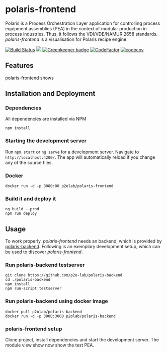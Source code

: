 # polaris-frontend
Polaris is a Process Orchestration Layer application for controlling process equipment assemblies (PEA) in the context of modular production in process industries. Thus, it follows the VDI/VDE/NAMUR 2658 standards. *polaris-frontend* is a visualisation for Polaris recipe engine.

[![Build Status](https://cloud.drone.io/api/badges/p2o-lab/polaris-frontend/status.svg)](https://cloud.drone.io/p2o-lab/polaris-frontend) [![](https://images.microbadger.com/badges/version/p2olab/polaris-frontend.svg)](https://microbadger.com/images/p2olab/polaris-frontend) [![Greenkeeper badge](https://badges.greenkeeper.io/p2o-lab/polaris-frontend.svg)](https://greenkeeper.io/) [![CodeFactor](https://www.codefactor.io/repository/github/p2o-lab/polaris-frontend/badge)](https://www.codefactor.io/repository/github/p2o-lab/polaris-frontend) [![codecov](https://codecov.io/gh/p2o-lab/polaris-frontend/branch/develop/graph/badge.svg)](https://codecov.io/gh/p2o-lab/polaris-frontend)

## Features

polaris-frontend shows

## Installation and Deployment

### Dependencies
All dependencies are installed via NPM
```
npm install
```

### Starting the development server

Run `npm start` or `ng serve` for a development server. Navigate to `http://localhost:4200/`. The app will automatically reload if you change any of the source files.


### Docker
```
docker run -d -p 8080:80 p2olab/polaris-frontend
```

### Build it and deploy it
```
ng build --prod
npm run deploy
```

## Usage

To work properly, *polaris-frontend* needs an backend, which is provided by [polaris-backend](https://github.com/p2o-lab/polaris-backend). Following is an exemplary development setup, which can be used to discover *polaris-frontend*.

### Run polaris-backend testserver
```
git clone https://github.com/p2o-lab/polaris-backend
cd ./polaris-backend
npm install
npm run-script testserver
```

### Run polaris-backend using docker image

```
docker pull p2olab/polaris-backend
docker run -d -p 3000:3000 p2olab/polaris-backend
```
### polaris-frontend setup

Clone project, install dependencies and start the development server. The module view show now show the test PEA.
